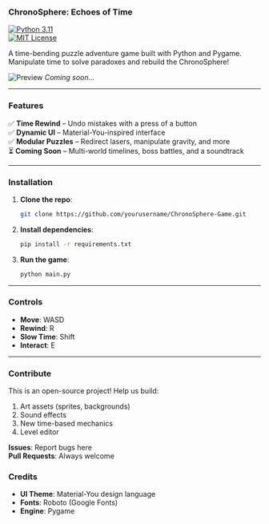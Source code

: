 ### ChronoSphere: Echoes of Time  
[![Python 3.11](https://img.shields.io/badge/Python-3.11-blue)](https://www.python.org/)  
[![MIT License](https://img.shields.io/badge/License-MIT-green)](https://choosealicense.com/licenses/mit/)  

A time-bending puzzle adventure game built with Python and Pygame. Manipulate time to solve paradoxes and rebuild the ChronoSphere!  

![Preview](assets/preview.png) *Coming soon...*  

---

### Features  
✅ **Time Rewind** – Undo mistakes with a press of a button  
✅ **Dynamic UI** – Material-You-inspired interface  
✅ **Modular Puzzles** – Redirect lasers, manipulate gravity, and more  
⏳ **Coming Soon** – Multi-world timelines, boss battles, and a soundtrack  

---

### Installation  
1. **Clone the repo**:  
   ```bash  
   git clone https://github.com/yourusername/ChronoSphere-Game.git  
   ```  
2. **Install dependencies**:  
   ```bash  
   pip install -r requirements.txt  
   ```  
3. **Run the game**:  
   ```bash  
   python main.py  
   ```  

---

### Controls  
- **Move**: WASD  
- **Rewind**: R  
- **Slow Time**: Shift  
- **Interact**: E  

---

### Contribute  
This is an open-source project! Help us build:  
1. Art assets (sprites, backgrounds)  
2. Sound effects  
3. New time-based mechanics  
4. Level editor  

**Issues**: Report bugs here  
**Pull Requests**: Always welcome  


### Credits  
- **UI Theme**: Material-You design language  
- **Fonts**: Roboto (Google Fonts)  
- **Engine**: Pygame  
